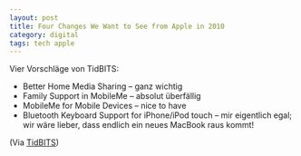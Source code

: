 ```yaml
---
layout: post
title: Four Changes We Want to See from Apple in 2010
category: digital
tags: tech apple
---
```


Vier Vorschläge von TidBITS:

* Better Home Media Sharing – ganz wichtig
* Family Support in MobileMe – absolut überfällig
* MobileMe for Mobile Devices – nice to have
* Bluetooth Keyboard Support for iPhone/iPod touch – mir eigentlich egal; wir wäre lieber, dass endlich ein neues MacBook raus kommt!

(Via [TidBITS](http://bit.ly/9ke6DZ))
